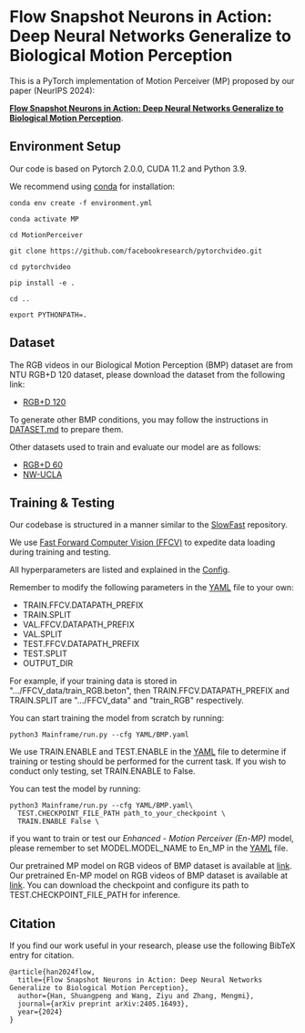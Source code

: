 # Flow Snapshot Neurons in Action: Deep Neural Networks Generalize to Biological Motion Perception 

This is a PyTorch implementation of Motion Perceiver (MP) proposed by our paper (NeurIPS 2024):

[**Flow Snapshot Neurons in Action: Deep Neural Networks Generalize to Biological Motion Perception**](http://arxiv.org/abs/2405.16493).

## Environment Setup

Our code is based on Pytorch 2.0.0, CUDA 11.2 and Python 3.9.

We recommend using [conda](https://conda.io/projects/conda/en/latest/user-guide/getting-started.html) for installation:

```
conda env create -f environment.yml

conda activate MP

cd MotionPerceiver

git clone https://github.com/facebookresearch/pytorchvideo.git

cd pytorchvideo

pip install -e .

cd ..

export PYTHONPATH=.

```

## Dataset
The RGB videos in our Biological Motion Perception (BMP) dataset are from NTU RGB+D 120 dataset, please download the dataset from the following link:

* [RGB+D 120](https://rose1.ntu.edu.sg/dataset/actionRecognition/)

To generate other BMP conditions, you may follow the instructions in [DATASET.md](DATASET.md) to prepare them.

Other datasets used to train and evaluate our model are as follows:
* [RGB+D 60](https://rose1.ntu.edu.sg/dataset/actionRecognition/)
* [NW-UCLA](https://wangjiangb.github.io/my_data.html)

## Training & Testing

Our codebase is structured in a manner similar to the [SlowFast](https://github.com/facebookresearch/SlowFast/tree/main) repository.

We use [Fast Forward Computer Vision (FFCV)](https://github.com/libffcv/ffcv/tree/main) to expedite data loading during training and testing. 

All hyperparameters are listed and explained in the [Config](Config/defaults.py).

Remember to modify the following parameters in the [YAML](YAML/BMP.yaml) file to your own:
* TRAIN.FFCV.DATAPATH_PREFIX
* TRAIN.SPLIT
* VAL.FFCV.DATAPATH_PREFIX
* VAL.SPLIT
* TEST.FFCV.DATAPATH_PREFIX
* TEST.SPLIT
* OUTPUT_DIR

For example,  if your training data is stored in ".../FFCV_data/train_RGB.beton", then TRAIN.FFCV.DATAPATH_PREFIX and TRAIN.SPLIT are ".../FFCV_data" and "train_RGB" respectively.

You can start training the model from scratch by running:

```
python3 Mainframe/run.py --cfg YAML/BMP.yaml
```

We use TRAIN.ENABLE and TEST.ENABLE in the [YAML](YAML/BMP.yaml) file to determine if training or testing should be performed for the current task. If you wish to conduct only testing, set TRAIN.ENABLE to False. 

You can test the model by running:

```
python3 Mainframe/run.py --cfg YAML/BMP.yaml\
  TEST.CHECKPOINT_FILE_PATH path_to_your_checkpoint \
  TRAIN.ENABLE False \
```

if you want to train or test our *Enhanced - Motion Perceiver (En-MP)* model, please remember to set MODEL.MODEL_NAME to En_MP in the [YAML](YAML/BMP.yaml) file.

Our pretrained MP model on RGB videos of BMP dataset is available at [link](https://drive.google.com/file/d/1bxRu81lND-IkicwaNkVMDfVHNj-qFnxV/view?usp=sharing). Our pretrained En-MP model on RGB videos of BMP dataset is available at [link](https://drive.google.com/file/d/1Ty-ytZsFUKGTb1pNME0jb_aI-X6ZuB0o/view?usp=sharing).
You can download the checkpoint and configure its path to TEST.CHECKPOINT_FILE_PATH for inference.

## Citation

If you find our work useful in your research, please use the following BibTeX entry for citation.

```
@article{han2024flow,
  title={Flow Snapshot Neurons in Action: Deep Neural Networks Generalize to Biological Motion Perception},
  author={Han, Shuangpeng and Wang, Ziyu and Zhang, Mengmi},
  journal={arXiv preprint arXiv:2405.16493},
  year={2024}
}
```
